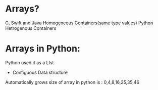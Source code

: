 # Arrays?
C, Swift and Java Homogeneous Containers(same type values)
Python Hetrogenous Containers


# Arrays in Python:
Python used it as a LIst
- Contiguous Data structure

Automatically grows size of array in python is : 0,4,8,16,25,35,46